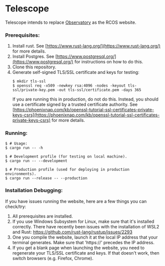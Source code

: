 # Telescope
Telescope intends to replace [Observatory](https://github.com/rcos/observatory-server) 
as the RCOS website.

### Prerequisites:
1. Install rust. See [https://www.rust-lang.org/](https://www.rust-lang.org/) 
    for more details.
2. Install Postgres. See [https://www.postgresql.org/](https://www.postgresql.org/) 
    for instructions on how to do this. 
3. Clone this repository.
4. Generate self-signed TLS/SSL certificate and keys for testing: 
    ```shell script
    $ mkdir tls-ssl
    $ openssl req -x509 -newkey rsa:4096 -nodes -keyout tls-ssl/private-key.pem -out tls-ssl/certificate.pem -days 365
    ```
   If you are running this in production, do not do this. Instead, you should use
   a certificate signed by a trusted certificate authority. See 
   [https://phoenixnap.com/kb/openssl-tutorial-ssl-certificates-private-keys-csrs](https://phoenixnap.com/kb/openssl-tutorial-ssl-certificates-private-keys-csrs)
   for more details.

### Running:
```shell script
$ # Usage:
$ cargo run -- -h

$ # Development profile (for testing on local machine).
$ cargo run -- --development

$ # Production profile (used for deploying in production environments).
$ cargo run --release -- --production
```

### Installation Debugging:
If you have issues running the website, here are a few things you can check/try:
1. All prerequisites are installed.
2. If you use Windows Subsystem for Linux, make sure that it's installed correctly. There have recently been issues with the installation of WSL2 and Rust: https://github.com/rust-lang/rustup/issues/2293
3. One you compile the website, launch it at the local IP address that your terminal generates. Make sure that 'https://' precedes the IP address.
4. If you get a blank page when launching the website, you need to regenerate your TLS/SSL certificate and keys. If that doesn't work, then switch browsers (e.g. Firefox, Chrome).
